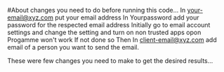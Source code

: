 #About changes you need to do before running this code...
In your-email@xyz.com put your email address
In Yourpassword add your password for the respected email address
Initially go to email account settings and change the setting and turn on non trusted apps opon
Progamme won't work If not done so
Then In client-email@xyz.com add email of a person you want to send the email.

These were few changes you need to make to get the desired results...
